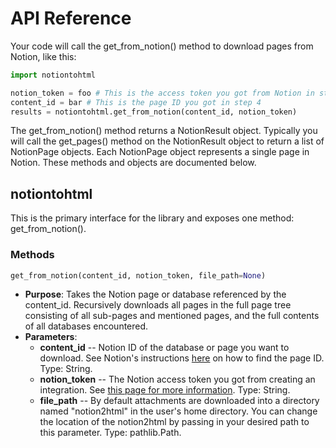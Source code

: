 # API Reference

Your code will call the get_from_notion() method to download pages from Notion, like this:

```python
import notiontohtml

notion_token = foo # This is the access token you got from Notion in step 1
content_id = bar # This is the page ID you got in step 4
results = notiontohtml.get_from_notion(content_id, notion_token)
```

The get_from_notion() method returns a NotionResult object. Typically you will call the get_pages() method on the NotionResult object to return a list of NotionPage objects. Each NotionPage object represents a single page in Notion. These methods and objects are documented below.


## notiontohtml

This is the primary interface for the library and exposes one method: get_from_notion().

### Methods

```python
get_from_notion(content_id, notion_token, file_path=None)
```

- **Purpose**: Takes the Notion page or database referenced by the content_id. Recursively downloads all pages in the full page tree consisting of all sub-pages and mentioned pages, and the full contents of all databases encountered.
- **Parameters**:
    - **content_id** -- Notion ID of the database or page you want to download. See Notion's instructions [here](https://developers.notion.com/docs/working-with-page-content#creating-a-page-with-content) on how to find the page ID. Type: String.
    - **notion_token** -- The Notion access token you got from creating an integration. See [this page for more information](https://developers.notion.com/docs/create-a-notion-integration). Type: String.
    - **file_path** -- By default attachments are downloaded into a directory named "notion2html" in the user's home directory. You can change the location of the notion2html by passing in your desired path to this parameter. Type: pathlib.Path.
